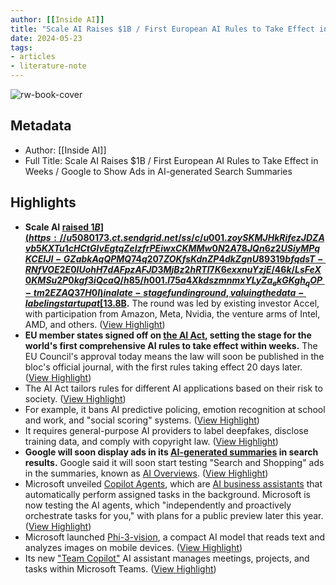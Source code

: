 ```yaml
---
author: [[Inside AI]]
title: "Scale AI Raises $1B / First European AI Rules to Take Effect in Weeks / Google to Show Ads in AI-generated Search Summaries"
date: 2024-05-23
tags: 
- articles
- literature-note
---
```

![rw-book-cover](https://readwise-assets.s3.amazonaws.com/static/images/article4.6bc1851654a0.png)

## Metadata
- Author: [[Inside AI]]
- Full Title: Scale AI Raises $1B / First European AI Rules to Take Effect in Weeks / Google to Show Ads in AI-generated Search Summaries

## Highlights
- **Scale AI [raised $1B](https://u5080173.ct.sendgrid.net/ss/c/u001.zoySKMJHkRifezJDZAvb5KXTu1cHCtGIvEgtqZeIzfrPEiwxCKMMw0N2A78JQn6z2USiyMPqKCEIJI-GZabkAqQPMQ74q207ZOKfsKdnZP4dkZgnU89319bfqdsT-RNfVOE2E0lUohH7dAFpzAFJD3MjBz2hRTl7K6exxnuYzjE/46k/LsFeX0KMSu2P0kgf3iQcaQ/h85/h001.l75a4XkdszmnmxYLyZa_ekGKgh_qOP-tm2EZAQ37H0I) in a late-stage funding round, valuing the data-labeling startup at [$13.8B](https://u5080173.ct.sendgrid.net/ss/c/u001.zoySKMJHkRifezJDZAvb5KXTu1cHCtGIvEgtqZeIzfrPEiwxCKMMw0N2A78JQn6z2USiyMPqKCEIJI-GZabkAqQPMQ74q207ZOKfsKdnZP4dkZgnU89319bfqdsT-RNfVOE2E0lUohH7dAFpzAFJD3MjBz2hRTl7K6exxnuYzjE/46k/LsFeX0KMSu2P0kgf3iQcaQ/h86/h001.wYz2BU8vIT6ZX-iO4EZK8kEv684fRWxJFCyY0HF-FLM).** The round was led by existing investor Accel, with participation from Amazon, Meta, Nvidia, the venture arms of Intel, AMD, and others. ([View Highlight](https://read.readwise.io/read/01hygwt574tjbwy4c52rf6xszx))
- **EU member states signed off on [the AI Act](https://u5080173.ct.sendgrid.net/ss/c/u001.7ygdqut4CVOXhmYait-7xigL2N2v1_9I7stF2aRTYIYrarIk3UbhdalBljoSSHFhFWVv3peSBx35S8YQKGNkf7ntEVRE2A81Ao7ClzgCwONuGoTbOa5ERjEL8Z86TaD4oh-4Jg0RBJgCVUCTI6gKpbmG3BvV7DM1GcBYt1eRW6E/46k/LsFeX0KMSu2P0kgf3iQcaQ/h93/h001.Cvdncux0OZWU32yJ3zGeHc-BtARfZJTg522YW9iuXhE), setting the stage for the world's first comprehensive AI rules to take effect within weeks.** The EU Council's approval today means the law will soon be published in the bloc's official journal, with the first rules taking effect 20 days later. ([View Highlight](https://read.readwise.io/read/01hygwtr2m7h0974zmfh2trsf2))
- The AI Act tailors rules for different AI applications based on their risk to society. ([View Highlight](https://read.readwise.io/read/01hygwv19fgzd72vqbtszvxy79))
- For example, it bans AI predictive policing, emotion recognition at school and work, and "social scoring" systems. ([View Highlight](https://read.readwise.io/read/01hygwv65csvtstdnm8t4yp92g))
- It requires general-purpose AI providers to label deepfakes, disclose training data, and comply with copyright law. ([View Highlight](https://read.readwise.io/read/01hygwve5k4we9wppsx3hsxfm5))
- **Google will soon display ads in its [AI-generated summaries](https://u5080173.ct.sendgrid.net/ss/c/u001.oOIW64PYp8rMsA2D_QjR54JQDUzA826qV5S0apHaOR6I9AUnjUDnijZGf3XIEsgX6R4N0_64nOTwkAjQjWnnD_iUqM08IZiMg8Um9zsMqQp8d1ARX013_b73p9Ng8T-Z/46k/LsFeX0KMSu2P0kgf3iQcaQ/h103/h001.GyAZL1i5Z-QWqU1k2FudcJVG2gQW7OU6yIQm5hoWigA) in search results.** Google said it will soon start testing "Search and Shopping" ads in the summaries, known as [AI Overviews](https://u5080173.ct.sendgrid.net/ss/c/u001.oOIW64PYp8rMsA2D_QjR54JQDUzA826qV5S0apHaOR6I9AUnjUDnijZGf3XIEsgX6R4N0_64nOTwkAjQjWnnD_iUqM08IZiMg8Um9zsMqQp8d1ARX013_b73p9Ng8T-Z/46k/LsFeX0KMSu2P0kgf3iQcaQ/h104/h001.CIUDL2wE0xZWHQI1_6Fd4XY2OcXtheUCLxxtERKPN1k). ([View Highlight](https://read.readwise.io/read/01hygww65dq4v0jcchvk95xs7v))
- Microsoft unveiled [Copilot Agents](https://u5080173.ct.sendgrid.net/ss/c/u001.7ygdqut4CVOXhmYait-7xgf3Xh6_LAUaB0OZaW763II9_VdrjcrR-HoLmh2CFGLTiXN76Gtcl2nizW9djacD6wHeIojBzHYshEW2IiFvoGzpjyCtWgPNM5KoeTB4tzUx/46k/LsFeX0KMSu2P0kgf3iQcaQ/h112/h001.E8Gtp27HbvVKkM3iRhZpwIWPHqF4XmQlknnTwrfCzpw), which are [AI business assistants](https://u5080173.ct.sendgrid.net/ss/c/u001.2CK_uYcrJCSrl0HXjiyDR5MzWFxi_w6HZgR14dSDIl39j4Pp6IAR9Da5HIWi2Gy4l6CCPSP2fw51gQvMxQ3uw3-4xYl2JCrp3T0j3YUVJusbTYeYMh4Xlz0v3_ETMGLH/46k/LsFeX0KMSu2P0kgf3iQcaQ/h113/h001.kxQt7338quc2mpzpIXBw_xDtK845dCpvqTnzPw0lHRs) that automatically perform assigned tasks in the background. Microsoft is now testing the AI agents, which "independently and proactively orchestrate tasks for you," with plans for a public preview later this year. ([View Highlight](https://read.readwise.io/read/01hygwx7ar53a7mahp1h46nsnf))
- Microsoft launched [Phi-3-vision](https://u5080173.ct.sendgrid.net/ss/c/u001.OD_QaWqM0lT181i-j7EyoEPUgfaMwdc9oIwHcgOfh7fei8grSGREdc3S6KVCtxw_tSmJBvJ4q0X80B2h99SAwD7JfPfOQHFXMabTudjAazi9nKhtI9V9o2ApkPFr999Rf6OSPiytw9sR7u4BotHzTbp_eZuDRu5VOREZoN33BU0/46k/LsFeX0KMSu2P0kgf3iQcaQ/h114/h001.K_vylgDodSyy4agA8-8wOUmNitnkEFOCTMS-f_JiISE), a compact AI model that reads text and analyzes images on mobile devices. ([View Highlight](https://read.readwise.io/read/01hygwxcp8ky75gg2sb7sjg5jb))
- Its new ["Team Copilot"](https://u5080173.ct.sendgrid.net/ss/c/u001.7ygdqut4CVOXhmYait-7xnk1NTL9PIAQlu7x7elFB61I64mifzjmZssnWOs2UJ5dr0RB3lVXoNN4XDx_tG4ic3i4OvSRGGGZ7H2UnWAMk9t9D1_sK-juQDR2VM9k6F_v9h6Xpz1wURivqA32FbXTq4z3L57Yf9wnuT6A1nd3d_Y/46k/LsFeX0KMSu2P0kgf3iQcaQ/h115/h001.BfGrA-36j4zN0mZV7pQqREoN5iPPj-4B0G2j222QtD8) AI assistant manages meetings, projects, and tasks within Microsoft Teams. ([View Highlight](https://read.readwise.io/read/01hygwxh5pk79ehtyt8dqw455d))
